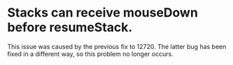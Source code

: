 # Stacks can receive mouseDown before resumeStack.
This issue was caused by the previous fix to 12720. The latter bug has been fixed in a different way, so this problem no longer occurs.
